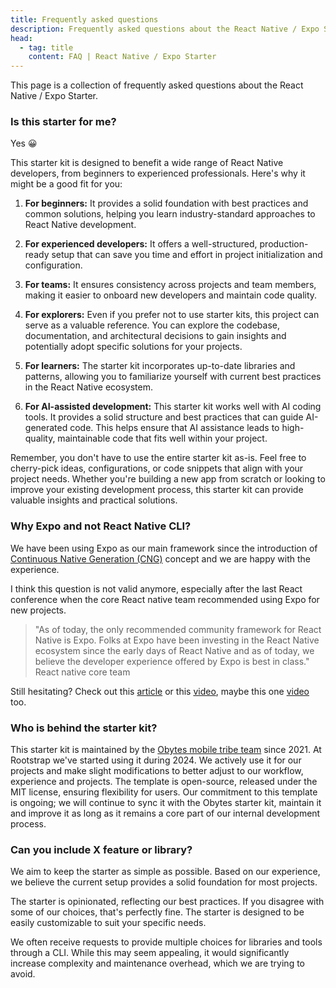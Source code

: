```yaml
---
title: Frequently asked questions
description: Frequently asked questions about the React Native / Expo Starter.
head:
  - tag: title
    content: FAQ | React Native / Expo Starter
---
```


This page is a collection of frequently asked questions about the React Native / Expo Starter.

### Is this starter for me?

Yes 😀

This starter kit is designed to benefit a wide range of React Native developers, from beginners to experienced professionals. Here's why it might be a good fit for you:

1. **For beginners:** It provides a solid foundation with best practices and common solutions, helping you learn industry-standard approaches to React Native development.

2. **For experienced developers:** It offers a well-structured, production-ready setup that can save you time and effort in project initialization and configuration.

3. **For teams:** It ensures consistency across projects and team members, making it easier to onboard new developers and maintain code quality.

4. **For explorers:** Even if you prefer not to use starter kits, this project can serve as a valuable reference. You can explore the codebase, documentation, and architectural decisions to gain insights and potentially adopt specific solutions for your projects.

5. **For learners:** The starter kit incorporates up-to-date libraries and patterns, allowing you to familiarize yourself with current best practices in the React Native ecosystem.

6. **For AI-assisted development:** This starter kit works well with AI coding tools. It provides a solid structure and best practices that can guide AI-generated code. This helps ensure that AI assistance leads to high-quality, maintainable code that fits well within your project.

Remember, you don't have to use the entire starter kit as-is. Feel free to cherry-pick ideas, configurations, or code snippets that align with your project needs. Whether you're building a new app from scratch or looking to improve your existing development process, this starter kit can provide valuable insights and practical solutions.

### Why Expo and not React Native CLI?

We have been using Expo as our main framework since the introduction of [Continuous Native Generation (CNG)](https://docs.expo.dev/workflow/continuous-native-generation/) concept and we are happy with the experience.

I think this question is not valid anymore, especially after the last React conference when the core React native team recommended using Expo for new projects.

> "As of today, the only recommended community framework for React Native is Expo. Folks at Expo have been investing in the React Native ecosystem since the early days of React Native and as of today, we believe the developer experience offered by Expo is best in class." React native core team

Still hesitating? Check out this [article](https://reactnative.dev/blog/2024/06/25/use-a-framework-to-build-react-native-apps) or this [video](https://www.youtube.com/watch?v=lifGTznLBcw), maybe this one [video](https://www.youtube.com/watch?v=ek_IdGC0G80) too.

### Who is behind the starter kit?

This starter kit is maintained by the [Obytes mobile tribe team](https://www.obytes.com/team) since 2021. At Rootstrap we've started using it during 2024. We actively use it for our projects and make slight modifications to better adjust to our workflow, experience and projects. The template is open-source, released under the MIT license, ensuring flexibility for users. Our commitment to this template is ongoing; we will continue to sync it with the Obytes starter kit, maintain it and improve it as long as it remains a core part of our internal development process.

### Can you include X feature or library?

We aim to keep the starter as simple as possible. Based on our experience, we believe the current setup provides a solid foundation for most projects.

The starter is opinionated, reflecting our best practices. If you disagree with some of our choices, that's perfectly fine. The starter is designed to be easily customizable to suit your specific needs.

We often receive requests to provide multiple choices for libraries and tools through a CLI. While this may seem appealing, it would significantly increase complexity and maintenance overhead, which we are trying to avoid.
